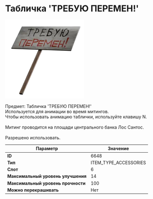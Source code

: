 # Табличка 'ТРЕБУЮ ПЕРЕМЕН!'

![Item Image](../img/6648.webp?raw=true)

Предмет: Табличка 'ТРЕБУЮ ПЕРЕМЕН!'<br>Используется для анимации во время митингов.<br>Чтобы использовать анимацию таблички, используйте клавишу N.<br><br>Митинг проводится на площади центрального банка Лос Сантос.<br><br>Разрешено использовать.


| Параметр | Значение |
|----------|----------|
| **ID** | 6648 |
| **Тип** | ITEM_TYPE_ACCESSORIES |
| **Слот** | 6 |
| **Максимальный уровень улучшения** | 14 |
| **Максимальный уровень прочности** | 100 |
| **Можно перекрашивать** | Нет |

